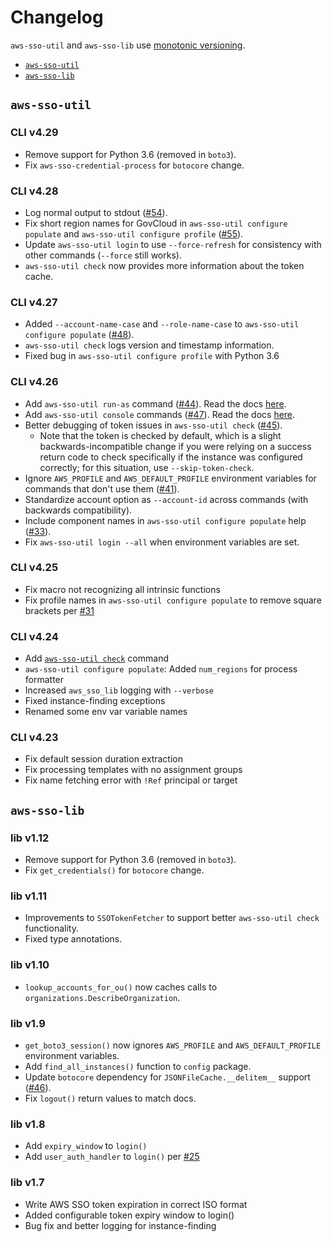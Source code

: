 # Changelog

`aws-sso-util` and `aws-sso-lib` use [monotonic versioning](blog.appliedcompscilab.com/monotonic_versioning_manifesto/).

* [`aws-sso-util`](#aws-sso-util)
* [`aws-sso-lib`](#aws-sso-lib)

## `aws-sso-util`

### CLI v4.29
* Remove support for Python 3.6 (removed in `boto3`).
* Fix `aws-sso-credential-process` for `botocore` change.

### CLI v4.28
* Log normal output to stdout ([#54](https://github.com/benkehoe/aws-sso-util/issues/54)).
* Fix short region names for GovCloud in `aws-sso-util configure populate` and `aws-sso-util configure profile` ([#55](https://github.com/benkehoe/aws-sso-util/issues/55)).
* Update `aws-sso-util login` to use `--force-refresh` for consistency with other commands (`--force` still works).
* `aws-sso-util check` now provides more information about the token cache.

### CLI v4.27
* Added `--account-name-case` and `--role-name-case` to `aws-sso-util configure populate` ([#48](https://github.com/benkehoe/aws-sso-util/pull/48)).
* `aws-sso-util check` logs version and timestamp information.
* Fixed bug in `aws-sso-util configure profile` with Python 3.6

### CLI v4.26
* Add `aws-sso-util run-as` command ([#44](https://github.com/benkehoe/aws-sso-util/pull/44)). Read the docs [here](docs/run-as.md).
* Add `aws-sso-util console` commands ([#47](https://github.com/benkehoe/aws-sso-util/pull/47)). Read the docs [here](docs/console.md).
* Better debugging of token issues in `aws-sso-util check` ([#45](https://github.com/benkehoe/aws-sso-util/pull/45)).
    * Note that the token is checked by default, which is a slight backwards-incompatible change if you were relying on a success return code to check specifically if the instance was configured correctly; for this situation, use `--skip-token-check`.
* Ignore `AWS_PROFILE` and `AWS_DEFAULT_PROFILE` environment variables for commands that don't use them ([#41](https://github.com/benkehoe/aws-sso-util/issues/41)).
* Standardize account option as `--account-id` across commands (with backwards compatibility).
* Include component names in `aws-sso-util configure populate` help ([#33](https://github.com/benkehoe/aws-sso-util/issues/33)).
* Fix `aws-sso-util login --all` when environment variables are set.

### CLI v4.25
* Fix macro not recognizing all intrinsic functions
* Fix profile names in `aws-sso-util configure populate` to remove square brackets per [#31](https://github.com/benkehoe/aws-sso-util/issues/31)

### CLI v4.24

* Add [`aws-sso-util check`](docs/check.md) command
* `aws-sso-util configure populate`: Added `num_regions` for process formatter
* Increased `aws_sso_lib` logging with `--verbose`
* Fixed instance-finding exceptions
* Renamed some env var variable names

### CLI v4.23

* Fix default session duration extraction
* Fix processing templates with no assignment groups
* Fix name fetching error with `!Ref` principal or target

## `aws-sso-lib`

### lib v1.12
* Remove support for Python 3.6 (removed in `boto3`).
* Fix `get_credentials()` for `botocore` change.

### lib v1.11
* Improvements to `SSOTokenFetcher` to support better `aws-sso-util check` functionality.
* Fixed type annotations.

### lib v1.10
* `lookup_accounts_for_ou()` now caches calls to `organizations.DescribeOrganization`.

### lib v1.9
* `get_boto3_session()` now ignores `AWS_PROFILE` and `AWS_DEFAULT_PROFILE` environment variables.
* Add `find_all_instances()` function to `config` package.
* Update `botocore` dependency for `JSONFileCache.__delitem__` support ([#46](https://github.com/benkehoe/aws-sso-util/issues/46)).
* Fix `logout()` return values to match docs.

### lib v1.8
* Add `expiry_window` to `login()`
* Add `user_auth_handler` to `login()` per [#25](https://github.com/benkehoe/aws-sso-util/pull/25)

### lib v1.7

* Write AWS SSO token expiration in correct ISO format
* Added configurable token expiry window to login()
* Bug fix and better logging for instance-finding
